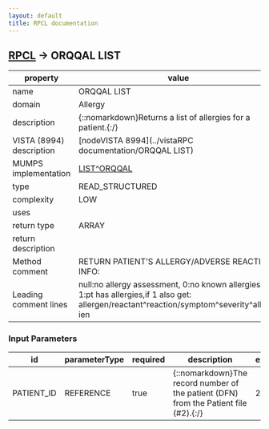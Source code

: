 ```yaml
---
layout: default
title: RPCL documentation
---
```




## [RPCL](TableOfContent.md) &#8594; ORQQAL LIST 

 property | value 
--- | --- 
 name | ORQQAL LIST
 domain | Allergy
 description | {::nomarkdown}Returns a list of allergies for a patient.{:/}
 VISTA (8994) description | [nodeVISTA 8994](../vistaRPC documentation/ORQQAL LIST)
 MUMPS implementation | [LIST^ORQQAL](http://code.osehra.org/dox/Routine_ORQQAL_source.html)
 type | READ_STRUCTURED
 complexity | LOW
 uses | 
 return type | ARRAY
 return description | 
 Method comment | RETURN PATIENT'S ALLERGY/ADVERSE REACTION INFO:
 Leading comment lines | null:no allergy assessment, 0:no known allergies, 1:pt has allergies,if 1 also get: allergen/reactant^reaction/symptom^severity^allergy ien

### Input Parameters

| id | parameterType | required | description | example | 
| --- | --- | --- | --- | --- | 
| PATIENT_ID | REFERENCE | true | {::nomarkdown}The record number of the patient (DFN) from the Patient file (#2).{:/} | 25 | 
